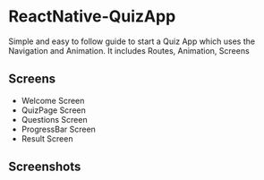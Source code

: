 # ReactNative-QuizApp

Simple and easy to follow guide to start a Quiz App which uses the Navigation and Animation. It includes Routes, Animation, Screens

## Screens

- Welcome Screen
- QuizPage Screen
- Questions Screen
- ProgressBar Screen
- Result Screen

## Screenshots
